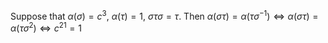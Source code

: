 Suppose that $\alpha(\sigma)=c^3$, $\alpha(\tau)=1$, $\sigma\tau\sigma=\tau$. Then $\alpha(\sigma\tau)=\alpha(\tau\sigma^{-1})\iff \alpha(\sigma\tau)=\alpha(\tau\sigma^{2})\iff c^21=1$ 